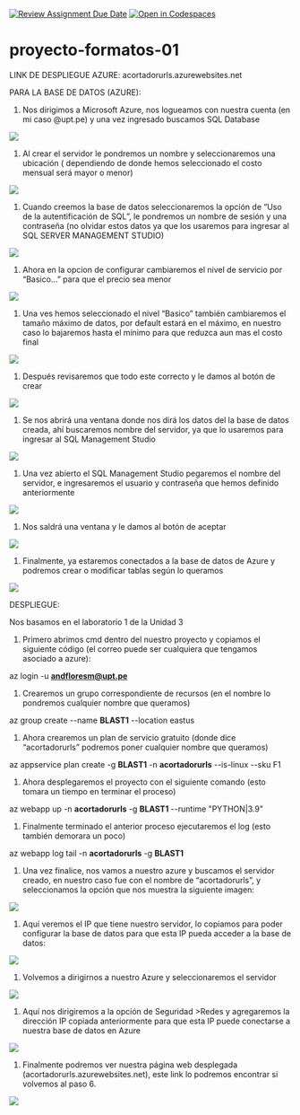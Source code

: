 ﻿[![Review Assignment Due Date](https://classroom.github.com/assets/deadline-readme-button-22041afd0340ce965d47ae6ef1cefeee28c7c493a6346c4f15d667ab976d596c.svg)](https://classroom.github.com/a/tiytFz6V)
[![Open in Codespaces](https://classroom.github.com/assets/launch-codespace-2972f46106e565e64193e422d61a12cf1da4916b45550586e14ef0a7c637dd04.svg)](https://classroom.github.com/open-in-codespaces?assignment_repo_id=15379374)
# proyecto-formatos-01
LINK DE DESPLIEGUE AZURE: 
acortadorurls.azurewebsites.net

PARA LA BASE DE DATOS (AZURE):

1. Nos dirigimos a Microsoft Azure, nos logueamos con nuestra cuenta (en mi caso @upt.pe) y una vez ingresado buscamos SQL Database

![](Aspose.Words.5265b02a-d4c3-4cb0-be64-3272a15b1158.001.png)

1. Al crear el servidor le pondremos un nombre y seleccionaremos una ubicación ( dependiendo de donde hemos seleccionado el costo mensual será mayor o menor)

![](Aspose.Words.5265b02a-d4c3-4cb0-be64-3272a15b1158.002.png)

1. Cuando creemos la base de datos seleccionaremos la opción de “Uso de la autentificación de SQL”, le pondremos un nombre de sesión y una contraseña (no olvidar estos datos ya que los usaremos para ingresar al SQL SERVER MANAGEMENT STUDIO)

![](Aspose.Words.5265b02a-d4c3-4cb0-be64-3272a15b1158.003.png)

1. Ahora en la opcion de configurar cambiaremos el nivel de servicio por “Basico…” para que el precio sea menor

![](Aspose.Words.5265b02a-d4c3-4cb0-be64-3272a15b1158.004.png)

1. Una ves hemos seleccionado el nivel “Basico” también cambiaremos el tamaño máximo de datos, por default estará en el máximo, en nuestro caso lo bajaremos hasta el mínimo para que reduzca aun mas el costo final

![](Aspose.Words.5265b02a-d4c3-4cb0-be64-3272a15b1158.005.png)

1. Después revisaremos que todo este correcto y le damos al botón de crear

![](Aspose.Words.5265b02a-d4c3-4cb0-be64-3272a15b1158.006.png)

1. Se nos abrirá una ventana donde nos dirá los datos del la base de datos creada, ahí buscaremos nombre del servidor, ya que lo usaremos para ingresar al SQL Management Studio


![](Aspose.Words.5265b02a-d4c3-4cb0-be64-3272a15b1158.007.png)

1. Una vez abierto el SQL Management Studio pegaremos el nombre del servidor, e ingresaremos el usuario y contraseña que hemos definido anteriormente

![](Aspose.Words.5265b02a-d4c3-4cb0-be64-3272a15b1158.008.png)

1. Nos saldrá una ventana y le damos al botón de aceptar 

![](Aspose.Words.5265b02a-d4c3-4cb0-be64-3272a15b1158.009.png)

1. Finalmente, ya estaremos conectados a la base de datos de Azure y podremos crear o modificar tablas según lo queramos

![](Aspose.Words.5265b02a-d4c3-4cb0-be64-3272a15b1158.010.png)


DESPLIEGUE:

Nos basamos en el laboratorio 1 de la Unidad 3

1. Primero abrimos cmd dentro del nuestro proyecto y copiamos el siguiente código (el correo puede ser cualquiera que tengamos asociado a azure):

az login -u [**andfloresm@upt.pe**](mailto:andfloresm@upt.pe)

1. Crearemos un grupo correspondiente de recursos (en el nombre lo pondremos cualquier nombre que queramos)

az group create --name **BLAST1** --location eastus

1. Ahora crearemos un plan de servicio gratuito (donde dice “acortadorurls” podremos poner cualquier nombre que queramos)

az appservice plan create -g **BLAST1** -n **acortadorurls** --is-linux --sku F1

1. Ahora desplegaremos el proyecto con el siguiente comando (esto tomara un tiempo en terminar el proceso)

az webapp up -n **acortadorurls** -g **BLAST1** --runtime "PYTHON|3.9"

1. Finalmente terminado el anterior proceso ejecutaremos el log (esto también demorara un poco)

az webapp log tail -n **acortadorurls** -g **BLAST1**

1. Una vez finalice, nos vamos a nuestro azure y buscamos el servidor creado, en nuestro caso fue con el nombre de “acortadorurls”, y seleccionamos la opción que nos muestra la siguiente imagen:

![](Aspose.Words.5265b02a-d4c3-4cb0-be64-3272a15b1158.011.png)

1. Aquí veremos el IP que tiene nuestro servidor, lo copiamos para poder configurar la base de datos para que esta IP pueda acceder a la base de datos:

![](Aspose.Words.5265b02a-d4c3-4cb0-be64-3272a15b1158.012.png)

1. Volvemos a dirigirnos a nuestro Azure y seleccionaremos el servidor

![](Aspose.Words.5265b02a-d4c3-4cb0-be64-3272a15b1158.013.png)

1. Aquí nos dirigiremos a la opción de Seguridad >Redes y agregaremos la dirección IP copiada anteriormente para que esta IP puede conectarse a nuestra base de datos en Azure

![](Aspose.Words.5265b02a-d4c3-4cb0-be64-3272a15b1158.014.png)

1. Finalmente podremos ver nuestra página web desplegada (acortadorurls.azurewebsites.net), este link lo podremos encontrar si volvemos al paso 6.

![](Aspose.Words.5265b02a-d4c3-4cb0-be64-3272a15b1158.015.png)
